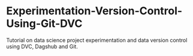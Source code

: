 # Experimentation-Version-Control-Using-Git-DVC
Tutorial on data science project experimentation and data version control using DVC, Dagshub and Git.
